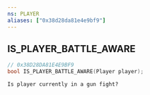 ```yaml
---
ns: PLAYER
aliases: ["0x38d28da81e4e9bf9"]
---
```

## IS_PLAYER_BATTLE_AWARE

```c
// 0x38D28DA81E4E9BF9
bool IS_PLAYER_BATTLE_AWARE(Player player);
```

```
Is player currently in a gun fight?
```
